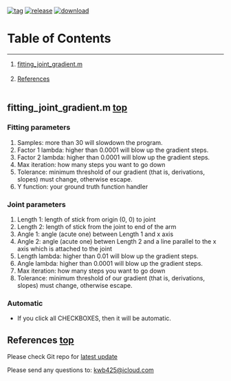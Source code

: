 [![tag][a]][1]
[![release][b]][2]
[![download][c]][3]
# Table of Contents <a name="anchor_main"></a>
---
1. [fitting\_joint\_gradient.m](#anchor_1) <br></br>
2. [References](#anchor_ref) <br></br>

## fitting\_joint\_gradient.m <a name="anchor_1"></a> [top](#anchor_main)
### Fitting parameters
1. Samples: more than 30 will slowdown the program.
2. Factor 1 lambda: higher than 0.0001 will blow up the gradient steps.
3. Factor 2 lambda: higher than 0.0001 will blow up the gradient steps.
4. Max iteration: how many steps you want to go down
5. Tolerance: minimum threshold of our gradient (that is, derivations, slopes) must change, otherwise escape.
6. Y function: your ground truth function handler

### Joint parameters
1. Length 1: length of stick from origin (0, 0) to joint
2. Length 2: length of stick from the joint to end of the arm
3. Angle 1: angle (acute one) between Length 1 and x axis 
4. Angle 2: angle (acute one) betwen Length 2 and a line parallel to the x axis which is attached to the joint 
5. Length lambda: higher than 0.01 will blow up the gradient steps.
6. Angle lambda: higher than 0.0001 will blow up the gradient steps.
7. Max iteration: how many steps you want to go down
8. Tolerance: minimum threshold of our gradient (that is, derivations, slopes) must change, otherwise escape.

### Automatic
* If you click all CHECKBOXES, then it will be automatic.

## References <a name="anchor_ref"></a> [top](#anchor_main)
Please check Git repo for [latest update][4]

Please send any questions to: <kwb425@icloud.com>

<!--Links to addresses, reference Markdowns-->
[1]: https://github.com/kwb425/Optimization_MATLAB/tags
[2]: https://github.com/kwb425/Optimization_MATLAB/releases
[3]: https://github.com/kwb425/Optimization_MATLAB/releases
[4]: https://github.com/kwb425/Optimization_MATLAB
<!--Links to images, reference Markdowns-->
[a]: https://img.shields.io/badge/Tag-v1.7-red.svg?style=plastic
[b]: https://img.shields.io/badge/Release-v1.7-green.svg?style=plastic
[c]: https://img.shields.io/badge/Download-Click-blue.svg?style=plastic